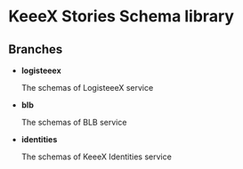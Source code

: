 # __KeeeX Stories Schema library__

## __Branches__

- __logisteeex__

  The schemas of LogisteeeX service

- __blb__

  The schemas of BLB service

- __identities__

  The schemas of KeeeX Identities service
